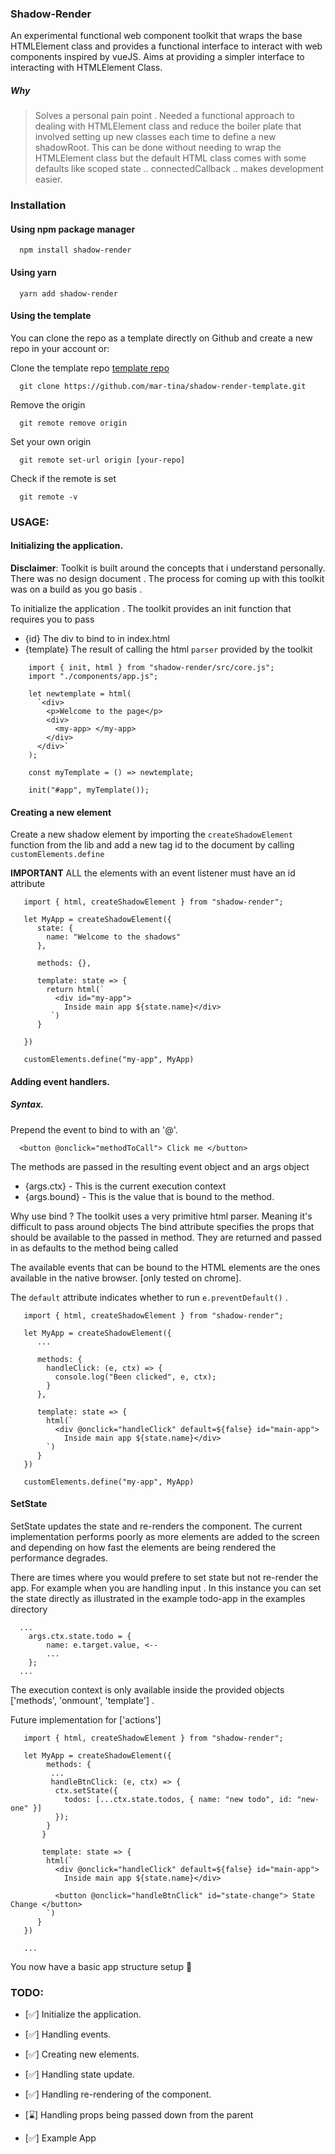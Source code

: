 ### Shadow-Render

An experimental functional web component toolkit that wraps the base HTMLElement class and provides a functional
interface to interact with web components inspired by vueJS. Aims at providing a simpler interface to
interacting with HTMLElement Class.

##### Why

> Solves a personal pain point . Needed a functional approach to dealing with HTMLElement class and reduce the boiler plate that involved setting up new classes each time to define a new shadowRoot.
> This can be done without needing to wrap the HTMLElement class but the default HTML class comes with some defaults like
> scoped state .. connectedCallback .. makes development easier.

### Installation

#### Using npm package manager

```
  npm install shadow-render
```

#### Using yarn

```
  yarn add shadow-render
```

#### Using the template

You can clone the repo as a template directly on Github and create a new repo in your account or:

Clone the template repo [template repo](https://github.com/mar-tina/shadow-render-template)

```
  git clone https://github.com/mar-tina/shadow-render-template.git
```

Remove the origin

```
  git remote remove origin
```

Set your own origin

```
  git remote set-url origin [your-repo]
```

Check if the remote is set

```
  git remote -v
```

### USAGE:

#### Initializing the application.

**Disclaimer**: Toolkit is built around the concepts that i understand personally. There was no design document .
The process for coming up with this toolkit was on a build as you go basis .

To initialize the application . The toolkit provides an init function that requires you to pass

- {id} The div to bind to in index.html
- {template} The result of calling the html `parser` provided by the toolkit

```
    import { init, html } from "shadow-render/src/core.js";
    import "./components/app.js";

    let newtemplate = html(
      `<div>
        <p>Welcome to the page</p>
        <div>
          <my-app> </my-app>
        </div>
      </div>`
    );

    const myTemplate = () => newtemplate;

    init("#app", myTemplate());
```

#### Creating a new element

Create a new shadow element by importing the `createShadowElement` function from the lib and add a new tag id to the document by calling `customElements.define`

**IMPORTANT** ALL the elements with an event listener must have an id attribute

```
   import { html, createShadowElement } from "shadow-render";

   let MyApp = createShadowElement({
      state: {
        name: "Welcome to the shadows"
      },

      methods: {},

      template: state => {
        return html(`
          <div id="my-app">
            Inside main app ${state.name}</div>
         `)
      }

   })

   customElements.define("my-app", MyApp)

```

#### Adding event handlers.

##### Syntax.

Prepend the event to bind to with an '@'.

```
  <button @onclick="methodToCall"> Click me </button>
```

The methods are passed in the resulting event object and an args object

- {args.ctx} - This is the current execution context
- {args.bound} - This is the value that is bound to the method.

Why use bind ? The toolkit uses a very primitive html parser. Meaning it's difficult to pass around objects
The bind attribute specifies the props that should be available to the passed in method. They are returned and
passed in as defaults to the method being called

The available events that can be bound to the HTML elements are the ones available in the native browser.
[only tested on chrome].

The `default` attribute indicates whether to run `e.preventDefault()` .

```
   import { html, createShadowElement } from "shadow-render";

   let MyApp = createShadowElement({
      ...

      methods: {
        handleClick: (e, ctx) => {
          console.log("Been clicked", e, ctx);
        }
      },

      template: state => {
        html(`
          <div @onclick="handleClick" default=${false} id="main-app">
            Inside main app ${state.name}</div>
        `)
      }
   })

   customElements.define("my-app", MyApp)

```

#### SetState

SetState updates the state and re-renders the component. The current implementation performs poorly as more
elements are added to the screen and depending on how fast the elements are being rendered the performance
degrades.

There are times where you would prefere to set state but not re-render the app. For example when you are
handling input . In this instance you can set the state directly as illustrated in the example todo-app in the
examples directory

```
  ...
    args.ctx.state.todo = {
        name: e.target.value, <--
        ...
    };
  ...
```

The execution context is only available inside the provided objects ['methods', 'onmount', 'template'] .

Future implementation for ['actions']

```
   import { html, createShadowElement } from "shadow-render";

   let MyApp = createShadowElement({
        methods: {
         ...
         handleBtnClick: (e, ctx) => {
          ctx.setState({
            todos: [...ctx.state.todos, { name: "new todo", id: "new-one" }]
          });
        }
       }

       template: state => {
        html(`
          <div @onclick="handleClick" default=${false} id="main-app">
            Inside main app ${state.name}</div>

          <button @onclick="handleBtnClick" id="state-change"> State Change </button>
        `)
      }
   })

   ...
```

You now have a basic app structure setup :tada:

### TODO:

- [:white_check_mark:] Initialize the application.

- [:white_check_mark:] Handling events.

- [:white_check_mark:] Creating new elements.

- [:white_check_mark:] Handling state update.

- [:white_check_mark:] Handling re-rendering of the component.

- [:hourglass:] Handling props being passed down from the parent

- [:white_check_mark:] Example App
